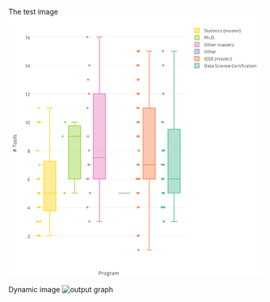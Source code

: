 
The test image
![output image](Tool-Program.png)

Dynamic image
![output graph](https://plot.ly/~linglin00/2.png)

